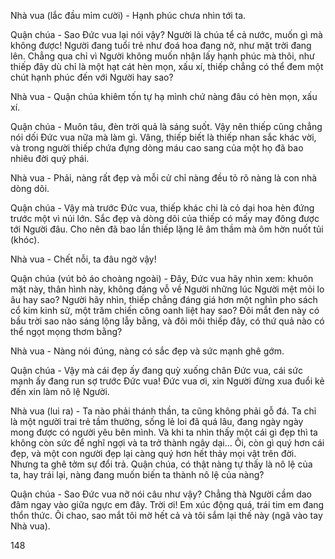 Nhà vua (lắc đầu mỉm cười) - Hạnh phúc chưa nhìn tới ta.

Quận chúa - Sao Đức vua lại nói vậy? Người là chúa tể cả nước, muốn gì mà không được! Người đang tuổi trẻ như đoá hoa đang nở, như mặt trời đang lên. Chẳng qua chỉ vì Người không muốn nhận lấy hạnh phúc mà thôi, như thiếp đây dù chỉ là một hạt cát hèn mọn, xấu xí, thiếp chẳng có thể đem một chút hạnh phúc đến với Người hay sao?

Nhà vua - Quận chúa khiêm tốn tự hạ mình chứ nàng đâu có hèn mọn, xấu xí.

Quận chúa - Muôn tâu, đèn trời quả là sáng suốt. Vậy nên thiếp cũng chẳng nói dối Đức vua nữa mà làm gì. Vâng, thiếp biết là thiếp nhan sắc khác vời, và trong người thiếp chứa đựng dòng máu cao sang của một họ đã bao nhiêu đời quý phái.

Nhà vua - Phải, nàng rất đẹp và mỗi cử chỉ nàng đều tỏ rõ nàng là con nhà dòng dõi.

Quận chúa - Vậy mà trước Đức vua, thiếp khác chi là cỏ dại hoa hèn đứng trước một vì núi lớn. Sắc đẹp và dòng dõi của thiếp có mấy may đông được tới Người đâu. Cho nên đã bao lần thiếp lặng lẽ âm thầm mà ôm hờn nuốt tủi (khóc).

Nhà vua - Chết nỗi, ta đâu ngờ vậy!

Quận chúa (vút bỏ áo choàng ngoài) - Đây, Đức vua hãy nhìn xem: khuôn mặt này, thân hình này, không đáng vỗ về Người những lúc Người mệt mỏi lo âu hay sao? Người hãy nhìn, thiếp chẳng đáng giá hơn một nghìn pho sách cổ kim kinh sử, một trăm chiến công oanh liệt hay sao? Đôi mắt đen này có bầu trời sao nào sáng lộng lẫy bằng, và đôi môi thiếp đây, có thứ quả nào có thể ngọt mọng thơm bằng?

Nhà vua - Nàng nói đúng, nàng có sắc đẹp và sức mạnh ghê gớm.

Quận chúa - Vậy mà cái đẹp ấy đang quỳ xuống chân Đức vua, cái sức mạnh ấy đang run sợ trước Đức vua! Đức vua ơi, xin Người đừng xua đuổi kẻ đến xin làm nô lệ Người.

Nhà vua (lui ra) - Ta nào phải thánh thần, ta cũng không phải gỗ đá. Ta chỉ là một người trai trẻ tầm thường, sống lẻ loi đã quá lâu, đang ngày ngày mong được có người yêu bên mình. Và khi ta nhìn thấy một cái gì đẹp thì ta không còn sức để nghĩ ngợi và ta trở thành ngây dại... Ôi, còn gì quý hơn cái đẹp, và một con người đẹp lại càng quý hơn hết thảy mọi vật trên đời. Nhưng ta ghê tởm sự đổi trả. Quận chúa, có thật nàng tự thấy là nô lệ của ta, hay trái lại, nàng đang muốn biến ta thành nô lệ của nàng?

Quận chúa - Sao Đức vua nỡ nói câu như vậy? Chẳng thà Người cầm dao đâm ngay vào giữa ngực em đây. Trời ơi! Em xúc động quá, trái tim em đang thổn thức. Ôi chao, sao mắt tôi mờ hết cả và tôi sắm lại thế này (ngã vào tay Nhà vua).

148